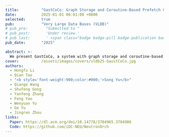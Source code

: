 ```yaml
---
title:          "GastCoCo: Graph Storage and Coroutine-Based Prefetch Co-Design for Dynamic Graph"
date:           2025-01-01 00:01:00 +0800
selected:       true
pub:            "Very Large Data Bases (VLDB)"
# pub_pre:        "Submitted to "
# pub_post:       'Under review.'
# pub_last:       ' <span class="badge badge-pill badge-publication badge-success">Spotlight</span>'
pub_date:       "2025"

abstract: >-
  We present GastCoCo, a system with graph storage and coroutine-based prefetch co-design. By employing software prefetching via stackless coroutines and designing a prefetch-friendly data structure CBList, GastCoCo significantly alleviates the performance degradation caused by cache misses.
cover:          /assets/images/covers/vldb25-GaustCoCo.jpg
authors:
  - Hongfu Li
  - Qian Tao
  - "<b style='font-weight:900;color:#000;'>Song Yu</b>"
  - Qiange Wang
  - Shufeng Gong
  - Yanfeng Zhang
  - Feng Yao
  - Wenyuan Yu
  - Ge Yu
  - Jingren Zhou
links:
  Paper: https://dl.acm.org/doi/10.14778/3704965.3704986
  Code: https://github.com/iDC-NEU/NeutronOrch
---
```

